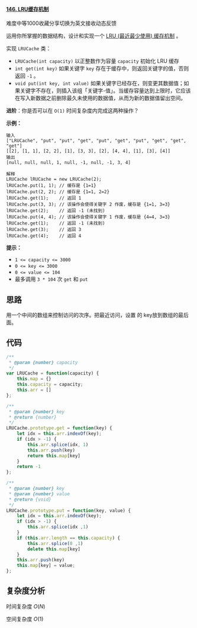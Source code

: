 #### [146. LRU缓存机制](https://leetcode-cn.com/problems/lru-cache/)

难度中等1000收藏分享切换为英文接收动态反馈

运用你所掌握的数据结构，设计和实现一个 [LRU (最近最少使用) 缓存机制](https://baike.baidu.com/item/LRU) 。

实现 `LRUCache` 类：

- `LRUCache(int capacity)` 以正整数作为容量 `capacity` 初始化 LRU 缓存
- `int get(int key)` 如果关键字 `key` 存在于缓存中，则返回关键字的值，否则返回 `-1` 。
- `void put(int key, int value)` 如果关键字已经存在，则变更其数据值；如果关键字不存在，则插入该组「关键字-值」。当缓存容量达到上限时，它应该在写入新数据之前删除最久未使用的数据值，从而为新的数据值留出空间。

 

**进阶**：你是否可以在 `O(1)` 时间复杂度内完成这两种操作？

 

**示例：**

```
输入
["LRUCache", "put", "put", "get", "put", "get", "put", "get", "get", "get"]
[[2], [1, 1], [2, 2], [1], [3, 3], [2], [4, 4], [1], [3], [4]]
输出
[null, null, null, 1, null, -1, null, -1, 3, 4]

解释
LRUCache lRUCache = new LRUCache(2);
lRUCache.put(1, 1); // 缓存是 {1=1}
lRUCache.put(2, 2); // 缓存是 {1=1, 2=2}
lRUCache.get(1);    // 返回 1
lRUCache.put(3, 3); // 该操作会使得关键字 2 作废，缓存是 {1=1, 3=3}
lRUCache.get(2);    // 返回 -1 (未找到)
lRUCache.put(4, 4); // 该操作会使得关键字 1 作废，缓存是 {4=4, 3=3}
lRUCache.get(1);    // 返回 -1 (未找到)
lRUCache.get(3);    // 返回 3
lRUCache.get(4);    // 返回 4
```

 

**提示：**

- `1 <= capacity <= 3000`
- `0 <= key <= 3000`
- `0 <= value <= 104`
- 最多调用 `3 * 104` 次 `get` 和 `put`



## 思路

用一个中间的数组来控制访问的次序。把最近访问，设置 的 key放到数组的最后面。

## 代码

```javascript
/**
 * @param {number} capacity
 */
var LRUCache = function(capacity) {
    this.map = {}
    this.capacity = capacity;
    this.arr = []
};

/** 
 * @param {number} key
 * @return {number}
 */
LRUCache.prototype.get = function(key) {
    let idx = this.arr.indexOf(key);
    if (idx > -1) {
        this.arr.splice(idx, 1)
        this.arr.push(key)
        return this.map[key]
    }
    return -1
};

/** 
 * @param {number} key 
 * @param {number} value
 * @return {void}
 */
LRUCache.prototype.put = function(key, value) {
    let idx = this.arr.indexOf(key);
    if (idx > -1) {
        this.arr.splice(idx ,1)
    }
    if (this.arr.length == this.capacity) {
        this.arr.splice(0 ,1)
        delete this.map[key]
    }
    this.arr.push(key)
    this.map[key] = value;
};
```



## 复杂度分析

时间复杂度	$O(N)$

空间复杂度	$O(1)$